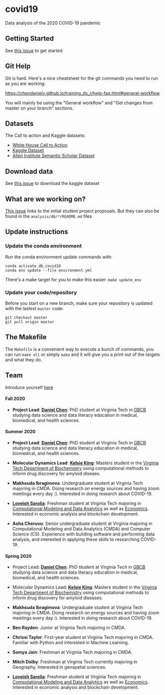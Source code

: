 # covid19
Data analysis of the 2020 COVID-19 pandemic

## Getting Started

See [this issue](hthttps://github.com/databridgevt/covid19/issues/68) to get started

## Git Help

Git is hard. Here's a nice cheatsheet for the git commands you need to run as you are working:

https://chendaniely.github.io/training_ds_r/help-faq.html#general-workflow

You will mainly be using the "General workflow" and "Get changes from master on your branch" sections.

## Datasets

The Call to action and Kaggle datasets:

- [White House Call to Action](https://www.whitehouse.gov/briefings-statements/call-action-tech-community-new-machine-readable-covid-19-dataset/?utm_source=link&utm_medium=header)
- [Kaggle Dataset](https://www.kaggle.com/allen-institute-for-ai/CORD-19-research-challenge)
- [Allen Institute Semantic Scholar Dataset](https://pages.semanticscholar.org/coronavirus-research)

## Download data

See [this issue](https://github.com/databridgevt/covid19/issues/3) to download the kaggle dataset

## What are we working on?

[This issue](https://github.com/databridgevt/covid19/issues/4) links to the initial student project proposals.
But they can also be found in the `analysis/db/*/README.md` files

## Update instructions

### Update the conda environment

Run the conda environment update commands with:

```
conda activate db_covid19
conda env update --file environment.yml
```

There's a make target for you to make this easier: `make update_env`

### Update your code/repository

Before you start on a new branch, make sure your repository is updated with the lastest `master` code:

```
git checkout master
git pull origin master
```

## The Makefile

The `Makefile` is a convenient way to execute a bunch of commands, you can run `make all` or simply `make` and it will give you a print out of the targets and what they do.

## Team

Introduce yourself [here](hthttps://github.com/databridgevt/covid19/issues/68)

#### Fall 2020

- **Project Lead**: **[Daniel Chen](https://daniel.rbind.io/)**: PhD student at Virginia Tech in [GBCB](https://gbcb.graduateschool.vt.edu/) studying data science and data literacy education in medical, biomedical, and health sciences.


#### Summer 2020

- **Project Lead**: **[Daniel Chen](https://daniel.rbind.io/)**: PhD student at Virginia Tech in [GBCB](https://gbcb.graduateschool.vt.edu/) studying data science and data literacy education in medical, biomedical, and health sciences.

- **Molecular Dynamics Lead**: **[Kelsie King](https://github.com/kelsieking23)**: Masters student in the [Virginia Tech Department of Biochemistry](https://www.biochem.vt.edu/) using computational methods to inform drug discovery for amyloid diseaes.

- **Makhsuda Ibragimova**: Undergraduate student at Virginia Tech majoring in CMDA. Doing research on energy sources and having zoom meetings every day :). Interested in doing research about COVID-19.

- **[Loveish Sarolia](https://github.com/loveishsarolia)**: Freshman student at Virginia Tech majoring in [Computational Modeling and Data Analytics](https://vt.edu/academics/majors/computational-modeling-and-data-analytics.html) as well as [Economics](https://econ.vt.edu/). Interested in economic analysis and blockchain development.

- **Asha Cheruvu**: Senior undergraduate student at Virginia majoring in Computational Modeling and Data Analytics (CMDA) and Computer Science (CS). Experience with building software and performing data analysis, and interested in applying these skills to researching COVID-19.

#### Spring 2020

- Project Lead: **[Daniel Chen](https://daniel.rbind.io/)**: PhD student at Virginia Tech in [GBCB](https://gbcb.graduateschool.vt.edu/) studying data science and data literacy education in medical, biomedical, and health sciences.

- Molecular Dynamics Lead: **[Kelsie King](https://github.com/kelsieking23)**: Masters student in the [Virginia Tech Department of Biochemistry](https://www.biochem.vt.edu/) using computational methods to inform drug discovery for amyloid diseases.

- **Makhsuda Ibragimova**: Undergraduate student at Virginia Tech majoring in CMDA. Doing research on energy sources and having zoom meetings every day :). Interested in doing research about COVID-19.

- **Ben Rayden**: Junior at Virginia Tech majoring in CMDA.

- **Chrissi Taylor**: First-year student at Virginia Tech majoring in CMDA. Familiar with Python and interested in Machine Learning.

- **Somya Jain**: Freshman at Virginia Tech majoring in CMDA.

- **Mitch Dolby**: Freshman at Virginia Tech currently majoring in Geography. Interested in geospatial sciences.

- **[Loveish Sarolia](https://github.com/loveishsarolia)**: Freshman student at Virginia Tech majoring in [Computational Modeling and Data Analytics](https://vt.edu/academics/majors/computational-modeling-and-data-analytics.html) as well as [Economics](https://econ.vt.edu/). Interested in economic analysis and blockchain development.
